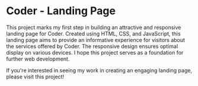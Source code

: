 # Coder - Landing Page

This project marks my first step in building an attractive and responsive landing page for Coder. Created using HTML, CSS, and JavaScript, this landing page aims to provide an informative experience for visitors about the services offered by Coder. The responsive design ensures optimal display on various devices. I hope this project serves as a foundation for further web development.

If you're interested in seeing my work in creating an engaging landing page, please visit this project!
